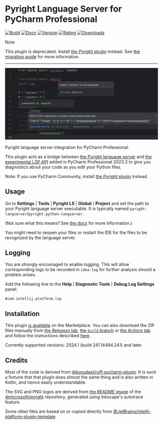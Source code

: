 # Pyright Language Server for PyCharm Professional

[![Build](https://github.com/InSyncWithFoo/pyright-langserver-for-pycharm/actions/workflows/build.yaml/badge.svg)][5]
[![Docs](https://github.com/InSyncWithFoo/pyright-langserver-for-pycharm/actions/workflows/docs.yaml/badge.svg)][6]
[![Version](https://img.shields.io/jetbrains/plugin/v/24146)][7]
[![Rating](https://img.shields.io/jetbrains/plugin/r/rating/24146)][8]
[![Downloads](https://img.shields.io/jetbrains/plugin/d/24146)][9]

> [!NOTE]
> This plugin is deprecated. Install [the <i>Pyright</i> plugin][3] instead.
> See [the migration guide][0] for more information.


  [0]: https://insyncwithfoo.github.io/pyright-for-pycharm/migration-guide/

---

![](./.github/readme/demo-1.png)

<!-- Plugin description -->
Pyright language server integration for PyCharm Professional.

This plugin acts as a bridge between [the Pyright language server][1]
and [the experimental LSP API][2] added in PyCharm Professional 2023.2
to give you diagnostics about your code as you edit your Python files.

Note: If you use PyCharm Community,
install [the <i>Pyright</i> plugin][3] instead.


## Usage

Go to <b>Settings</b> | <b>Tools</b> |
<b>Pyright LS</b> | <b>Global</b> / <b>Project</b> and
set the path to your Pyright language server executable.
It is typically named `pyright-langserver`/`pyright-python-langserver`.

(Not sure what this means? See [the docs][4] for more information.)

You might need to reopen your files or restart the IDE
for the files to be recognized by the language server.


## Logging

You are strongly encouraged to enable logging.
This will allow corresponding logs to be recorded in `idea.log`
for further analysis should a problem arises.

Add the following line to the <b>Help</b> | <b>Diagnostic Tools</b> |
<b>Debug Log Settings</b> panel:

```text
#com.intellij.platform.lsp
```


  [1]: https://github.com/microsoft/pyright
  [2]: https://plugins.jetbrains.com/docs/intellij/language-server-protocol.html
  [3]: https://github.com/InSyncWithFoo/pyright-for-pycharm
  [4]: https://insyncwithfoo.github.io/pyright-langserver-for-pycharm/configurations/#executable
<!-- Plugin description end -->


## Installation

This plugin [is available][8] on the Marketplace.
You can also download the ZIP files manually from [the <i>Releases</i> tab][10],
[the `build` branch][11] or [the <i>Actions</i> tab][12]
and follow the instructions described [here][13].

Currently supported versions:
2024.1 (build 241.14494.241) and later.


## Credits

Most of the code is derived from [@koxudaxi/ruff-pycharm-plugin][14].
It is such a fortune that that plugin does almost the same thing
and is also written in Kotlin, and hence easily understandable.

The SVG and PNG logos are derived from [the README image][15]
of the [@microsoft/pyright][1] repository,
generated using Inkscape's autotrace feature.

Some other files are based on or copied directly from
[@JetBrains/intellij-platform-plugin-template][16].


  [5]: https://github.com/InSyncWithFoo/pyright-langserver-for-pycharm/actions/workflows/build.yaml
  [6]: https://github.com/InSyncWithFoo/pyright-langserver-for-pycharm/actions/workflows/docs.yaml
  [7]: https://plugins.jetbrains.com/plugin/24146/versions
  [8]: https://plugins.jetbrains.com/plugin/24146/reviews
  [9]: https://plugins.jetbrains.com/plugin/24146
  [10]: https://github.com/InSyncWithFoo/pyright-langserver-for-pycharm/releases
  [11]: https://github.com/InSyncWithFoo/pyright-langserver-for-pycharm/tree/build
  [12]: https://github.com/InSyncWithFoo/pyright-langserver-for-pycharm/actions/workflows/build.yaml
  [13]: https://www.jetbrains.com/help/pycharm/managing-plugins.html#install_plugin_from_disk
  [14]: https://github.com/koxudaxi/ruff-pycharm-plugin
  [15]: https://github.com/microsoft/pyright/blob/main/docs/img/PyrightLarge.png
  [16]: https://github.com/JetBrains/intellij-platform-plugin-template

